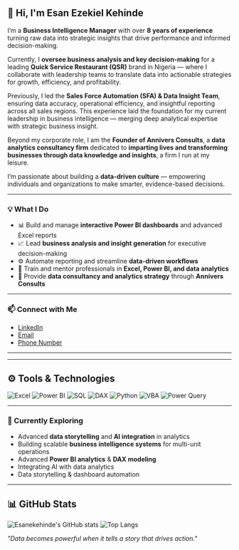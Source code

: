 ## 👋 Hi, I'm Esan Ezekiel Kehinde  

I’m a **Business Intelligence Manager** with over **8 years of experience** turning raw data into strategic insights that drive performance and informed decision-making.  

Currently, I **oversee business analysis and key decision-making** for a leading **Quick Service Restaurant (QSR)** brand in Nigeria — where I collaborate with leadership teams to translate data into actionable strategies for growth, efficiency, and profitability.  

Previously, I led the **Sales Force Automation (SFA) & Data Insight Team**, ensuring data accuracy, operational efficiency, and insightful reporting across all sales regions. This experience laid the foundation for my current leadership in business intelligence — merging deep analytical expertise with strategic business insight.  

Beyond my corporate role, I am the **Founder of Annivers Consults**, a **data analytics consultancy firm** dedicated to **imparting lives and transforming businesses through data knowledge and insights**, a firm I run at my leisure.  

I’m passionate about building a **data-driven culture** — empowering individuals and organizations to make smarter, evidence-based decisions.  

---

### 💡 What I Do
- 📊 Build and manage **interactive Power BI dashboards** and advanced Excel reports  
- 📈 Lead **business analysis and insight generation** for executive decision-making  
- ⚙️ Automate reporting and streamline **data-driven workflows**  
- 🧠 Train and mentor professionals in **Excel, Power BI, and data analytics**  
- 🤝 Provide **data consultancy and analytics strategy** through **Annivers Consults**  

---

### 📫 Connect with Me
- [LinkedIn](https://www.linkedin.com/in/esanekehinde)  
- [Email](mailto:esanekehinde@gmail.com)
- [Phone Number](+2348058479151)

---

---

## ⚙️ Tools & Technologies

![Excel](https://img.shields.io/badge/Excel-217346?style=for-the-badge&logo=microsoft-excel&logoColor=white)
![Power BI](https://img.shields.io/badge/Power%20BI-F2C811?style=for-the-badge&logo=powerbi&logoColor=black)
![SQL](https://img.shields.io/badge/SQL-336791?style=for-the-badge&logo=postgresql&logoColor=white)
![DAX](https://img.shields.io/badge/DAX-1E4E79?style=for-the-badge&logo=microsoft&logoColor=white)
![Python](https://img.shields.io/badge/Python-3776AB?style=for-the-badge&logo=python&logoColor=white)
![VBA](https://img.shields.io/badge/VBA-217346?style=for-the-badge&logo=microsoft&logoColor=white)
![Power Query](https://img.shields.io/badge/Power%20Query-4479A1?style=for-the-badge&logo=microsoft&logoColor=white)


---

### 🌱 Currently Exploring
- Advanced **data storytelling** and **AI integration** in analytics  
- Building scalable **business intelligence systems** for multi-unit operations  
- Advanced **Power BI analytics** & **DAX modeling** 
- Integrating AI with data analytics  
- Data storytelling & dashboard automation  

---

## 📊 GitHub Stats

![Esanekehinde's GitHub stats](https://github-readme-stats.vercel.app/api?username=Esanekehinde&show_icons=true&theme=tokyonight&hide_border=true)
![Top Langs](https://github-readme-stats.vercel.app/api/top-langs/?username=Esanekehinde&layout=compact&theme=tokyonight&hide_border=true)


_"Data becomes powerful when it tells a story that drives action."_  

